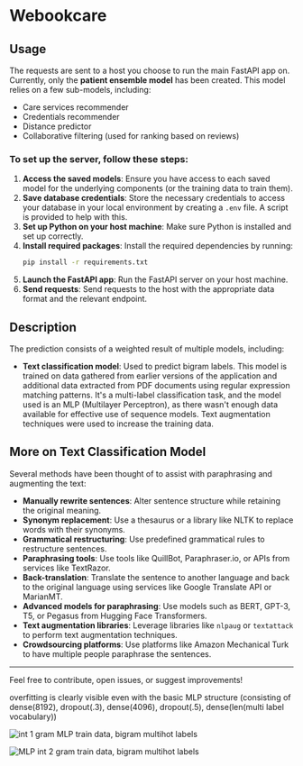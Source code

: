 # Webookcare

## Usage

The requests are sent to a host you choose to run the main FastAPI app on. Currently, only the **patient ensemble model** has been created. This model relies on a few sub-models, including:

- Care services recommender
- Credentials recommender
- Distance predictor
- Collaborative filtering (used for ranking based on reviews)

### To set up the server, follow these steps:

1. **Access the saved models**: Ensure you have access to each saved model for the underlying components (or the training data to train them).
2. **Save database credentials**: Store the necessary credentials to access your database in your local environment by creating a `.env` file. A script is provided to help with this.
3. **Set up Python on your host machine**: Make sure Python is installed and set up correctly.
4. **Install required packages**: Install the required dependencies by running:
    ```bash
    pip install -r requirements.txt
    ```
5. **Launch the FastAPI app**: Run the FastAPI server on your host machine.
6. **Send requests**: Send requests to the host with the appropriate data format and the relevant endpoint.

## Description

The prediction consists of a weighted result of multiple models, including:

- **Text classification model**: Used to predict bigram labels. This model is trained on data gathered from earlier versions of the application and additional data extracted from PDF documents using regular expression matching patterns. It's a multi-label classification task, and the model used is an MLP (Multilayer Perceptron), as there wasn't enough data available for effective use of sequence models. Text augmentation techniques were used to increase the training data.

## More on Text Classification Model

Several methods have been thought of to assist with paraphrasing and augmenting the text:

- **Manually rewrite sentences**: Alter sentence structure while retaining the original meaning.
- **Synonym replacement**: Use a thesaurus or a library like NLTK to replace words with their synonyms.
- **Grammatical restructuring**: Use predefined grammatical rules to restructure sentences.
- **Paraphrasing tools**: Use tools like QuillBot, Paraphraser.io, or APIs from services like TextRazor.
- **Back-translation**: Translate the sentence to another language and back to the original language using services like Google Translate API or MarianMT.
- **Advanced models for paraphrasing**: Use models such as BERT, GPT-3, T5, or Pegasus from Hugging Face Transformers.
- **Text augmentation libraries**: Leverage libraries like `nlpaug` or `textattack` to perform text augmentation techniques.
- **Crowdsourcing platforms**: Use platforms like Amazon Mechanical Turk to have multiple people paraphrase the sentences.

---

Feel free to contribute, open issues, or suggest improvements!


overfitting is clearly visible even with the basic MLP structure (consisting of dense(8192), dropout(.3), dense(4096), dropout(.5), dense(len(multi label vocabulary))

![int 1 gram MLP train data, bigram multihot labels](https://github.com/user-attachments/assets/63bf8ca2-8c37-4249-91b8-e2881d66622c)

![MLP int 2 gram train data, bigram multihot labels](https://github.com/user-attachments/assets/f2f72994-20c1-495a-b477-6d49557c68af)

